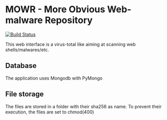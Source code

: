 # MOWR - More Obvious Web-malware Repository
[![Build Status](https://travis-ci.com/xarkes/mowr.svg?token=9Xzgra6ppqzjTnDcac9B&branch=master)](https://travis-ci.com/xarkes/mowr/)


This web interface is a virus-total like aiming at scanning web shells/malwares/etc.

## Database
The application uses Mongodb with PyMongo

## File storage
The files are stored in a folder with their sha256 as name. To prevent their execution, the files are set to chmod(400)

